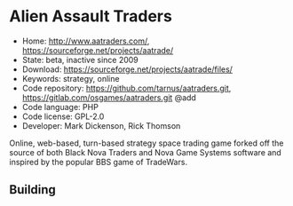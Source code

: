 # Alien Assault Traders

- Home: http://www.aatraders.com/, https://sourceforge.net/projects/aatrade/
- State: beta, inactive since 2009
- Download: https://sourceforge.net/projects/aatrade/files/
- Keywords: strategy, online
- Code repository: https://github.com/tarnus/aatraders.git, https://gitlab.com/osgames/aatraders.git @add
- Code language: PHP
- Code license: GPL-2.0
- Developer: Mark Dickenson, Rick Thomson

Online, web-based, turn-based strategy space trading game forked off the source of both Black Nova Traders and Nova Game Systems software and inspired by the popular BBS game of TradeWars.

## Building
